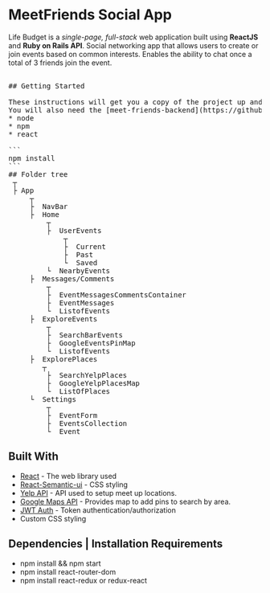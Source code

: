 # MeetFriends Social App

Life Budget is a *single-page, full-stack* web application built using **ReactJS** and **Ruby on Rails API**.
Social networking app that allows users to create or join events based on common interests. Enables the ability to chat once a total of 3 friends join the event.

<pre>

## Getting Started

These instructions will get you a copy of the project up and running on your local machine for development and testing purposes. See deployment for notes on how to deploy the project on a live system.
You will also need the [meet-friends-backend](https://github.com/rogercodes1/backend-meet-friends) api located within my repos
* node
* npm
* react

```
npm install
```
## Folder tree
 ┬  
 ├ App
     ┬  
     ├  NavBar
     ├  Home
         ┬  
         ├  UserEvents
             ┬  
             ├  Current
             ├  Past
             └  Saved
         └  NearbyEvents
     ├  Messages/Comments
         ┬  
         ├  EventMessagesCommentsContainer
         ├  EventMessages
         └  ListofEvents
     ├  ExploreEvents
         ┬  
         ├  SearchBarEvents
         ├  GoogleEventsPinMap
         └  ListofEvents
     ├  ExplorePlaces
        ┬  
         ├  SearchYelpPlaces
         ├  GoogleYelpPlacesMap
         └  ListOfPlaces
     └  Settings
         ┬  
         ├  EventForm
         ├  EventsCollection
         └  Event
</pre>

## Built With

* [React](https://reactjs.org/) - The web library used
* [React-Semantic-ui](https://react.semantic-ui.com/) - CSS styling
* [Yelp API](https://rometools.github.io/rome/) - API used to setup meet up locations. 
* [Google Maps API](https://developers.google.com/maps/documentation/javascript/tutorial) - Provides map to add pins to search by area. 
* [JWT Auth](https://jwt.io/) - Token authentication/authorization
* Custom CSS styling 

## Dependencies | Installation Requirements
* npm install && npm start
* npm install react-router-dom
* npm install react-redux or redux-react
